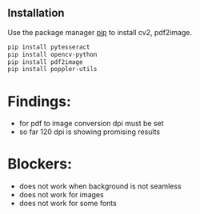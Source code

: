 ## Installation

Use the package manager [pip](https://pip.pypa.io/en/stable/) to install cv2, pdf2image.

```bash
pip install pytesseract
pip install opencv-python
pip install pdf2image
pip install poppler-utils
```


# Findings:
*   for pdf to image conversion dpi must be set
*   so far 120 dpi is showing promising results

# Blockers:
*   does not work when background is not seamless
*   does not work for images
*   does not work for some fonts